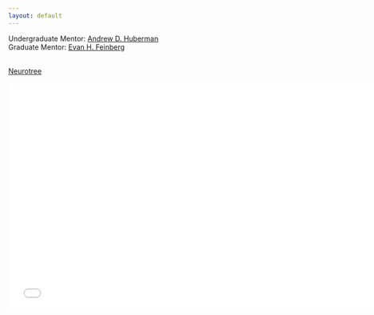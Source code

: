 ```yaml
---
layout: default
---
```


Undergraduate Mentor: [Andrew D. Huberman](https://hubermanlab.com/)<br>
Graduate Mentor: [Evan H. Feinberg](http://www.evanfeinberglab.com/who-we-are)<br><br>

<div id="webaddress">
<a href="{{ site.github.neurotree_url }}"><i class="fas fa-solid fa-code-branch"></i> Neurotree</a>
</div>
<br>

<embed src="{{ site.github.neurotree_url }}" style="width:750px; height: 450px;">
